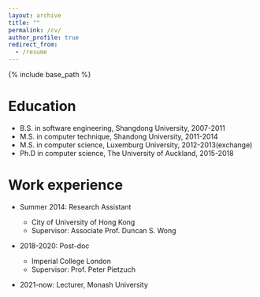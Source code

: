 ```yaml
---
layout: archive
title: ""
permalink: /cv/
author_profile: true
redirect_from:
  - /resume
---
```


{% include base_path %}


Education
======
* B.S. in software engineering, Shangdong University, 2007-2011
* M.S. in computer technique, Shandong University, 2011-2014
* M.S. in computer science, Luxemburg University, 2012-2013(exchange)
* Ph.D in computer science, The University of Auckland, 2015-2018

Work experience
======
* Summer 2014: Research Assistant
  * City of University of Hong Kong
  * Supervisor: Associate Prof. Duncan S. Wong

* 2018-2020: Post-doc
  * Imperial College London
  * Supervisor: Prof. Peter Pietzuch
  
* 2021-now: Lecturer, Monash University

